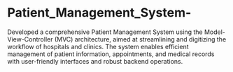 # Patient_Management_System-
Developed a comprehensive Patient Management System using the Model-View-Controller (MVC) architecture, aimed at streamlining and digitizing the workflow of hospitals and clinics. The system enables efficient management of patient information, appointments, and medical records with user-friendly interfaces and robust backend operations.
